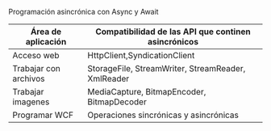 Programación asincrónica con Async y Await

| Área de aplicación    | Compatibilidad de las API que continen asincrónicos |
| --------------------- | --------------------------------------------------- |
| Acceso web            | HttpClient,SyndicationClient                        |
| Trabajar con archivos | StorageFile, StreamWriter, StreamReader, XmlReader  |
| Trabajar imagenes     | MediaCapture, BitmapEncoder, BitmapDecoder          |
| Programar WCF         | Operaciones sincrónicas y asincrónicas              |

